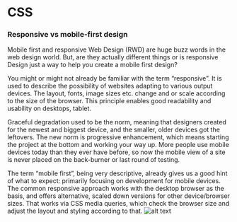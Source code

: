 # CSS

### Responsive vs mobile-first design

Mobile first and responsive Web Design (RWD) are huge buzz words in the web design world. But, are they actually different things or is responsive Design just a way to help you create a mobile first design?

You might or might not already be familiar with the term “responsive”. It is used to describe the possibility of websites adapting to various output devices. The layout, fonts, image sizes etc. change and or scale according to the size of the browser. This principle enables good readability and usability on desktops, tablet.

Graceful degradation used to be the norm, meaning that designers created for the newest and biggest device, and the smaller, older devices got the leftovers. The new norm is progressive enhancement, which means starting the project at the bottom and working your way up. More people use mobile devices today than they ever have before, so now the mobile view of a site is never placed on the back-burner or last round of testing.

The term “mobile first”, being very descriptive, already gives us a good hint of what to expect: primarily focusing on development for mobile devices. The common responsive approach works with the desktop browser as the basis, and offers alternative, scaled down versions for other device/browser sizes. That works via CSS media queries, which check the browser size and adjust the layout and styling according to that.
![alt text](http://metamonks.com/wp-content/uploads/responsive-vs-mobile-first-webdesign-022-1024x689.png "Responsive vs mobile-first design")
